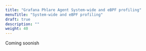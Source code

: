 ```yaml
---
title: "Grafana Phlare Agent System-wide and eBPF profiling"
menuTitle: "System-wide and eBPF profiling"
draft: true
description: ""
weight: 40
---
```


Coming soonish
